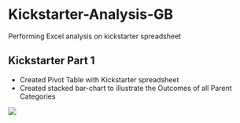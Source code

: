 # Kickstarter-Analysis-GB
Performing Excel analysis on kickstarter spreadsheet

## Kickstarter Part 1

- Created Pivot Table with Kickstarter spreadsheet
- Created stacked bar-chart to illustrate the Outcomes of all Parent Categories

![](PicturePNG.png)




